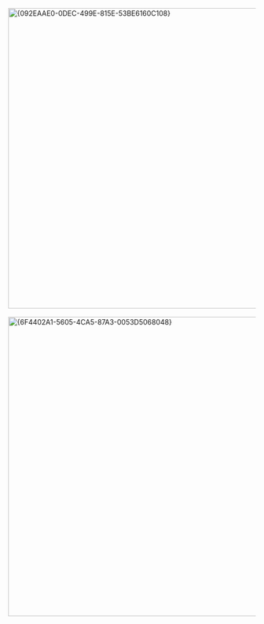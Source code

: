 <img width="1098" height="610" alt="{092EAAE0-0DEC-499E-815E-53BE6160C108}" src="https://github.com/user-attachments/assets/5f16e850-c207-4c87-ab6a-116b0ca4eb38" />
<br><br>
<img width="1094" height="608" alt="{6F4402A1-5605-4CA5-87A3-0053D5068048}" src="https://github.com/user-attachments/assets/85193d06-2953-4fa3-a77b-40ad1760f4d3" />
